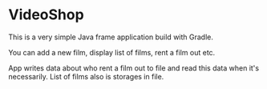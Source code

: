 # VideoShop

This is a very simple Java frame application build with Gradle.

You can add a new film, display list of films, rent a film out etc.

App writes data about who rent a film out to file and read this data when it's necessarily. List of films also is storages in file.
